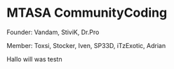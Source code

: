 MTASA CommunityCoding
=====================

Founder:
Vandam, StiviK, Dr.Pro

Member:
Toxsi, Stocker, Iven, SP33D, iTzExotic, Adrian


Hallo will was testn
